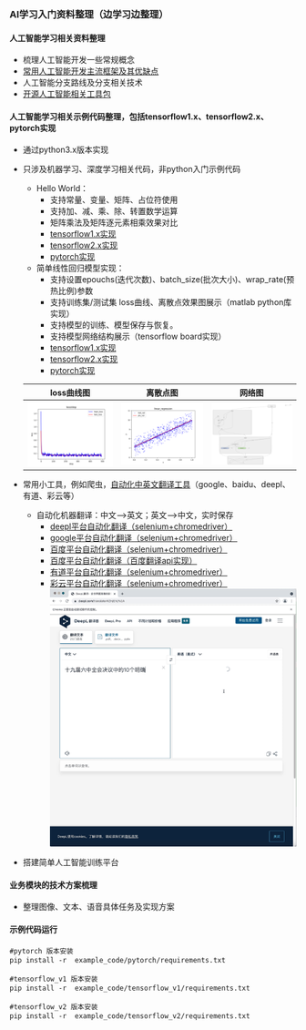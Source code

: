 ### AI学习入门资料整理（边学习边整理）
#### 人工智能学习相关资料整理 
- 梳理人工智能开发一些常规概念
- [常用人工智能开发主流框架及其优缺点](articles/code_relation/1_ai_framework.md)
- 人工智能分支路线及分支相关技术
- [开源人工智能相关工具包](articles/code_relation/3_third_collection.md)
#### 人工智能学习相关示例代码整理，包括tensorflow1.x、tensorflow2.x、pytorch实现
- 通过python3.x版本实现
- 只涉及机器学习、深度学习相关代码，非python入门示例代码
   - Hello World：
     - 支持常量、变量、矩阵、占位符使用
     - 支持加、减、乘、除、转置数学运算
     - 矩阵乘法及矩阵逐元素相乘效果对比
     - [tensorflow1.x实现](example_code/tensorflow_v1/1_base/1_hello_world.py)
     - [tensorflow2.x实现](example_code/tensorflow_v2/1_base/1_hello_world.py)
     - [pytorch实现](example_code/tensorflow_v2/1_base/1_hello_world.py)
   - 简单线性回归模型实现：
     - 支持设置epouchs(迭代次数)、batch_size(批次大小)、wrap_rate(预热比例)参数
     - 支持训练集/测试集 loss曲线、离散点效果图展示（matlab python库实现）
     - 支持模型的训练、模型保存与恢复。
     - 支持模型网络结构展示（tensorflow board实现）
     - [tensorflow1.x实现](example_code/tensorflow_v1/2_base_models/1_simple_linear_regression.py)
     - [tensorflow2.x实现](example_code/tensorflow_v2/2_base_models/1_simple_linear_regression.py)
     - [pytorch实现](example_code/tensorflow_v2/2_base_models/1_simple_linear_regression.py)    
     
    loss曲线图                  |  离散点图                   | 网络图
    :-------------------------:|:-------------------------:|:-------------------------:
    ![loss折线图](resources/images/simple_linear_loss.png)  |  ![离散点](resources/images/simple_linear_points.png)   |  ![网络图](resources/images/simple_linear_graph.png)
     
     
- 常用小工具，例如爬虫，[自动化中英文翻译工具](example_code/tools/nlp_translation/README.md)（google、baidu、deepl、有道、彩云等）
  - 自动化机器翻译：中文——>英文；英文——>中文，实时保存 
     - [deepl平台自动化翻译（selenium+chromedriver）](example_code/tools/nlp_translation/deepl_translation.py)
     - [google平台自动化翻译（selenium+chromedriver）](example_code/tools/nlp_translation/google_translation.py)
     - [百度平台自动化翻译（selenium+chromedriver）](example_code/tools/nlp_translation/baidu_translation.py)
     - [百度平台自动化翻译（百度翻译api实现）](example_code/tools/nlp_translation/baidu_translation_by_api.py)
     - [有道平台自动化翻译（selenium+chromedriver）](example_code/tools/nlp_translation/youdao_translation.py)
     - [彩云平台自动化翻译（selenium+chromedriver）](example_code/tools/nlp_translation/caiyun_translation.py)  
     ![deepl自动化翻译效果](resources/images/translation.gif)
- 搭建简单人工智能训练平台
#### 业务模块的技术方案梳理
- 整理图像、文本、语音具体任务及实现方案

#### 示例代码运行
```
#pytorch 版本安装
pip install -r  example_code/pytorch/requirements.txt

#tensorflow_v1 版本安装
pip install -r  example_code/tensorflow_v1/requirements.txt

#tensorflow_v2 版本安装
pip install -r  example_code/tensorflow_v2/requirements.txt

```
